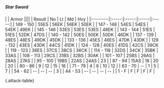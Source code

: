 ##### Star Sword

|      |   Armor   ||||
|   Result   |   No   |   Lt   |   Md   |   Hvy   |
|:--------:|:-----:|:-----:|:-----:|:-----:|
| 149 - 150 | 55ES | 56EK | 56EK | 50EK |
| 147 - 148 | 54ES | 54ES | 54EK | 49EK |
| 145 - 146 | 53ES | 53ES | 53ES | 48EK |
| 143 - 144 | 51ES | 51ES | 52DK | 47DS |
| 140 - 142 | 50ES | 50EK | 50DK | 46DK |
| 137 - 139 | 48ES | 48ES | 49DK | 45DK |
| 133 - 136 | 45ES | 46ES | 47DK | 43DK |
| 129 - 132 | 43ES | 43DK | 44CS | 41DK |
| 124 - 128 | 40ES | 41DS | 42CS | 39CK |
| 119 - 123 | 36ES | 37CS | 38CS | 36CK |
| 114 - 118 | 32DS | 34CK | 35BK | 33AS |
| 108 - 113 | 29CS | 31BS | 32BS | 30AK |
| 101 - 107 | 25BS | 26AS | 28AS | 27AS |
| 95 - 100 | 19BS | 22AS | 24AS | 23 |
| 87 - 94 | 15AS | 18 | 20 | 20 |
| 80 - 86 | 9 | 12 | 15 | 16 |
| 71 - 79 | 4 | 8 | 10 | 12 |
| 63 - 70 | --  | 1 | 5 | 7 |
| 54 - 62 | --  | --  | --  | 3 |
| 44 - 53 | --  | --  | --  | --  |
| 1 - F | F | F | F | F |

{.attack-table}
